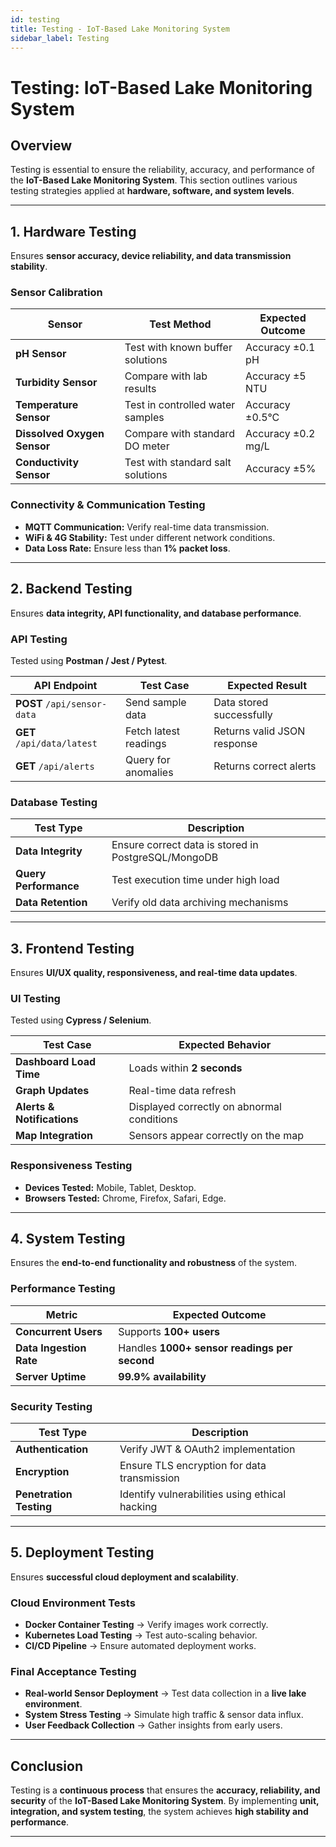 ```yaml
---
id: testing
title: Testing - IoT-Based Lake Monitoring System
sidebar_label: Testing
---
```


# **Testing: IoT-Based Lake Monitoring System**

##  Overview
Testing is essential to ensure the reliability, accuracy, and performance of the **IoT-Based Lake Monitoring System**. This section outlines various testing strategies applied at **hardware, software, and system levels**.

---

## **1. Hardware Testing**
Ensures **sensor accuracy, device reliability, and data transmission stability**.

###  Sensor Calibration
| Sensor | Test Method | Expected Outcome |
|--------|------------|-----------------|
| **pH Sensor** | Test with known buffer solutions | Accuracy ±0.1 pH |
| **Turbidity Sensor** | Compare with lab results | Accuracy ±5 NTU |
| **Temperature Sensor** | Test in controlled water samples | Accuracy ±0.5°C |
| **Dissolved Oxygen Sensor** | Compare with standard DO meter | Accuracy ±0.2 mg/L |
| **Conductivity Sensor** | Test with standard salt solutions | Accuracy ±5% |

###  Connectivity & Communication Testing
- **MQTT Communication:** Verify real-time data transmission.
- **WiFi & 4G Stability:** Test under different network conditions.
- **Data Loss Rate:** Ensure less than **1% packet loss**.

---

## **2. Backend Testing**
Ensures **data integrity, API functionality, and database performance**.

###  API Testing
Tested using **Postman / Jest / Pytest**.

| API Endpoint | Test Case | Expected Result |
|-------------|----------|----------------|
| **POST** `/api/sensor-data` | Send sample data | Data stored successfully |
| **GET** `/api/data/latest` | Fetch latest readings | Returns valid JSON response |
| **GET** `/api/alerts` | Query for anomalies | Returns correct alerts |

### Database Testing
| Test Type | Description |
|-----------|------------|
| **Data Integrity** | Ensure correct data is stored in PostgreSQL/MongoDB |
| **Query Performance** | Test execution time under high load |
| **Data Retention** | Verify old data archiving mechanisms |

---

## **3. Frontend Testing**
Ensures **UI/UX quality, responsiveness, and real-time data updates**.

###  UI Testing
Tested using **Cypress / Selenium**.

| Test Case | Expected Behavior |
|-----------|------------------|
| **Dashboard Load Time** | Loads within **2 seconds** |
| **Graph Updates** | Real-time data refresh |
| **Alerts & Notifications** | Displayed correctly on abnormal conditions |
| **Map Integration** | Sensors appear correctly on the map |

###  Responsiveness Testing
- **Devices Tested:** Mobile, Tablet, Desktop.
- **Browsers Tested:** Chrome, Firefox, Safari, Edge.

---

## **4. System Testing**
Ensures the **end-to-end functionality and robustness** of the system.

###  Performance Testing
| Metric | Expected Outcome |
|--------|-----------------|
| **Concurrent Users** | Supports **100+ users** |
| **Data Ingestion Rate** | Handles **1000+ sensor readings per second** |
| **Server Uptime** | **99.9% availability** |

###  Security Testing
| Test Type | Description |
|-----------|------------|
| **Authentication** | Verify JWT & OAuth2 implementation |
| **Encryption** | Ensure TLS encryption for data transmission |
| **Penetration Testing** | Identify vulnerabilities using ethical hacking |

---

## **5. Deployment Testing**
Ensures **successful cloud deployment and scalability**.

###  Cloud Environment Tests
- **Docker Container Testing** → Verify images work correctly.
- **Kubernetes Load Testing** → Test auto-scaling behavior.
- **CI/CD Pipeline** → Ensure automated deployment works.

###  Final Acceptance Testing
- **Real-world Sensor Deployment** → Test data collection in a **live lake environment**.
- **System Stress Testing** → Simulate high traffic & sensor data influx.
- **User Feedback Collection** → Gather insights from early users.

---

##  Conclusion
Testing is a **continuous process** that ensures the **accuracy, reliability, and security** of the **IoT-Based Lake Monitoring System**. By implementing **unit, integration, and system testing**, the system achieves **high stability and performance**.

---

